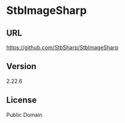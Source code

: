 StbImageSharp
===

## URL

https://github.com/StbSharp/StbImageSharp

## Version

2.22.6

## License

Public Domain